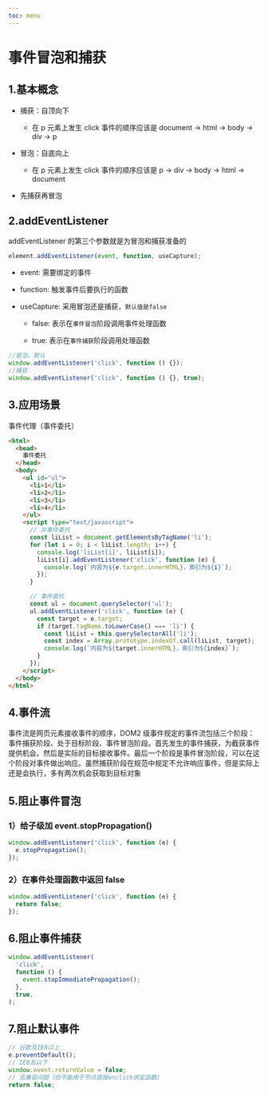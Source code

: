 ```yaml
---
toc: menu
---
```


# 事件冒泡和捕获

## 1.基本概念

- 捕获：自顶向下

  - 在 p 元素上发生 click 事件的顺序应该是 document -> html -> body -> div -> p

- 冒泡：自底向上

  - 在 p 元素上发生 click 事件的顺序应该是 p -> div -> body -> html -> document

- 先捕获再冒泡

## 2.addEventListener

addEventListener 的第三个参数就是为冒泡和捕获准备的

```js
element.addEventListener(event, function, useCapture);
```

- event: 需要绑定的事件

- function: 触发事件后要执行的函数

- useCapture: 采用冒泡还是捕获，`默认值是false`

  - false: 表示在`事件冒泡`阶段调用事件处理函数

  - true: 表示在`事件捕获`阶段调用处理函数

```js
//冒泡，默认
window.addEventListener('click', function () {});
//捕获
window.addEventListener('click', function () {}, true);
```

## 3.应用场景

事件代理（事件委托）

```html
<html>
  <head>
    事件委托
  </head>
  <body>
    <ul id="ul">
      <li>1</li>
      <li>2</li>
      <li>3</li>
      <li>4</li>
    </ul>
    <script type="text/javascript">
      // 非事件委托
      const liList = document.getElementsByTagName('li');
      for (let i = 0; i < liList.length; i++) {
        console.log('liList[i]', liList[i]);
        liList[i].addEventListener('click', function (e) {
          console.log(`内容为${e.target.innerHTML}，索引为${i}`);
        });
      }

      // 事件委托
      const ul = document.querySelector('ul');
      ul.addEventListener('click', function (e) {
        const target = e.target;
        if (target.tagName.toLowerCase() === 'li') {
          const liList = this.querySelectorAll('li');
          const index = Array.prototype.indexOf.call(liList, target);
          console.log(`内容为${target.innerHTML}，索引为${index}`);
        }
      });
    </script>
  </body>
</html>
```

## 4.事件流

事件流是网页元素接收事件的顺序，DOM2 级事件规定的事件流包括三个阶段：事件捕获阶段、处于目标阶段、事件冒泡阶段。首先发生的事件捕获，为截获事件提供机会。然后是实际的目标接收事件。最后一个阶段是事件冒泡阶段，可以在这个阶段对事件做出响应。虽然捕获阶段在规范中规定不允许响应事件，但是实际上还是会执行，多有两次机会获取到目标对象

## 5.阻止事件冒泡

### 1）给子级加 event.stopPropagation()

```js
window.addEventListener('click', function (e) {
  e.stopPropagation();
});
```

### 2）在事件处理函数中返回 false

```js
window.addEventListener('click', function (e) {
  return false;
});
```

## 6.阻止事件捕获

```js
window.addEventListener(
  'click',
  function () {
    event.stopImmediatePropagation();
  },
  true,
);
```

## 7.阻止默认事件

```js
// 谷歌及IE8以上
e.preventDefault();
// IE8及以下
window.event.returnValue = false;
// 无兼容问题（但不能用于节点直接onclick绑定函数）
return false;
```
